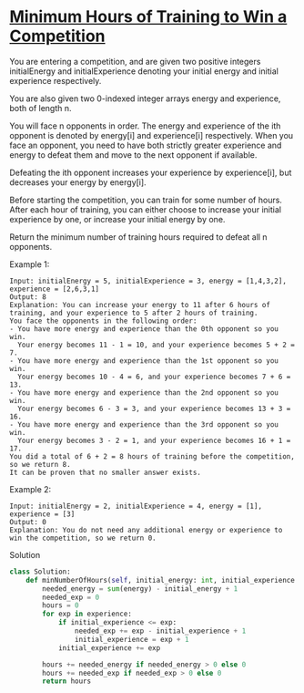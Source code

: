 # [Minimum Hours of Training to Win a Competition](https://leetcode.com/problems/minimum-hours-of-training-to-win-a-competition/description/)

You are entering a competition, and are given two positive integers initialEnergy and initialExperience denoting your 
initial energy and initial experience respectively.

You are also given two 0-indexed integer arrays energy and experience, both of length n.

You will face n opponents in order. The energy and experience of the ith opponent is denoted by energy[i] 
and experience[i] respectively. When you face an opponent, you need to have both strictly greater experience and energy 
to defeat them and move to the next opponent if available.

Defeating the ith opponent increases your experience by experience[i], but decreases your energy by energy[i].

Before starting the competition, you can train for some number of hours. After each hour of training, you can either 
choose to increase your initial experience by one, or increase your initial energy by one.

Return the minimum number of training hours required to defeat all n opponents.

Example 1:
```
Input: initialEnergy = 5, initialExperience = 3, energy = [1,4,3,2], experience = [2,6,3,1]
Output: 8
Explanation: You can increase your energy to 11 after 6 hours of training, and your experience to 5 after 2 hours of training.
You face the opponents in the following order:
- You have more energy and experience than the 0th opponent so you win.
  Your energy becomes 11 - 1 = 10, and your experience becomes 5 + 2 = 7.
- You have more energy and experience than the 1st opponent so you win.
  Your energy becomes 10 - 4 = 6, and your experience becomes 7 + 6 = 13.
- You have more energy and experience than the 2nd opponent so you win.
  Your energy becomes 6 - 3 = 3, and your experience becomes 13 + 3 = 16.
- You have more energy and experience than the 3rd opponent so you win.
  Your energy becomes 3 - 2 = 1, and your experience becomes 16 + 1 = 17.
You did a total of 6 + 2 = 8 hours of training before the competition, so we return 8.
It can be proven that no smaller answer exists.
```
Example 2:
```
Input: initialEnergy = 2, initialExperience = 4, energy = [1], experience = [3]
Output: 0
Explanation: You do not need any additional energy or experience to win the competition, so we return 0.
```
Solution
```python
class Solution:
    def minNumberOfHours(self, initial_energy: int, initial_experience: int, energy: List[int], experience: List[int]) -> int:
        needed_energy = sum(energy) - initial_energy + 1
        needed_exp = 0
        hours = 0
        for exp in experience:
            if initial_experience <= exp:
                needed_exp += exp - initial_experience + 1
                initial_experience = exp + 1
            initial_experience += exp

        hours += needed_energy if needed_energy > 0 else 0
        hours += needed_exp if needed_exp > 0 else 0
        return hours
```